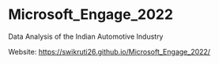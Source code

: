 # Microsoft_Engage_2022
Data Analysis of the Indian Automotive Industry

Website: https://swikruti26.github.io/Microsoft_Engage_2022/
